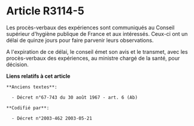 # Article R3114-5

Les procès-verbaux des expériences sont communiqués au Conseil supérieur d'hygiène publique de France et aux intéressés.
Ceux-ci ont un délai de quinze jours pour faire parvenir leurs observations.

A l'expiration de ce délai, le conseil émet son avis et le transmet, avec les procès-verbaux des expériences, au ministre
chargé de la santé, pour décision.

**Liens relatifs à cet article**

	**Anciens textes**:

	  - Décret n°67-743 du 30 août 1967 - art. 6 (Ab)

	**Codifié par**:

	  - Décret n°2003-462 2003-05-21
